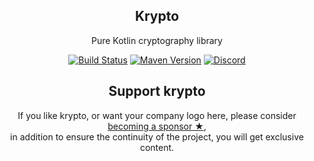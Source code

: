 <h2 align="center">Krypto</h2>

<p align="center">Pure Kotlin cryptography library</p>

<!-- BADGES -->
<p align="center">
	<a href="https://github.com/korlibs/krypto/actions"><img alt="Build Status" src="https://github.com/korlibs/krypto/workflows/CI/badge.svg" /></a>
	<a href="https://bintray.com/korlibs/korlibs/krypto"><img alt="Maven Version" src="https://img.shields.io/bintray/v/korlibs/korlibs/krypto.svg?style=flat&label=maven" /></a>
	<a href="https://discord.korge.org/"><img alt="Discord" src="https://img.shields.io/discord/728582275884908604?logo=discord" /></a>
</p>
<!-- /BADGES -->

<!-- SUPPORT -->
<h2 align="center">Support krypto</h2>
<p align="center">
If you like krypto, or want your company logo here, please consider <a href="https://github.com/sponsors/soywiz">becoming a sponsor ★</a>,<br />
in addition to ensure the continuity of the project, you will get exclusive content.
</p>
<!-- /SUPPORT -->

